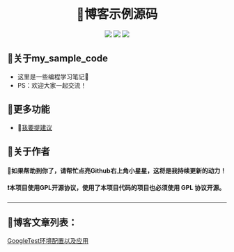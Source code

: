 <div align="center">
<h1>📝博客示例源码</h1>
<img src="https://img.shields.io/github/license/onblog/BlogHelper"/>
<img src="https://img.shields.io/static/v1?label=electron&message=7.1.7&color="/>
<img src="https://img.shields.io/static/v1?label=mac|win|linux&message=7.1.7&color=yellow"/>
</div>

## 🚩关于my_sample_code

- 这里是一些编程学习笔记🌝
- PS：欢迎大家一起交流！

## 🚩更多功能

- 🙋[我要提建议](https://github.com/calm2012/my_sample_code/issues)

## 🚩关于作者

#### 📣如果帮助到你了，请帮忙点亮Github右上角小星星，这将是我持续更新的动力！

#### ❗本项目使用GPL开源协议，使用了本项目代码的项目也必须使用 GPL 协议开源。

---

## 🚩博客文章列表：
[GoogleTest环境配置以及应用]([GoogleTest环境配置以及应用](https://calm2012.github.io/GoogleTest%E7%8E%AF%E5%A2%83%E9%85%8D%E7%BD%AE%E4%BB%A5%E5%8F%8A%E5%BA%94%E7%94%A8/))
